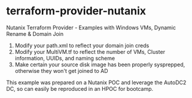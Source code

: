 # terraform-provider-nutanix
Nutanix Terraform Provider - Examples with Windows VMs, Dynamic Rename &amp; Domain Join

1) Modify your path.xml to reflect your domain join creds
2) Modify your MultiVM.tf to reflect the number of VMs, Cluster information, UUIDs, and naming scheme
3) Make certain your source disk image has been properly sysprepped, otherwise they won't get joined to AD

This example was prepared on a Nutanix POC and leverage the AutoDC2 DC, so can easily be reproduced in an HPOC for bootcamp.
